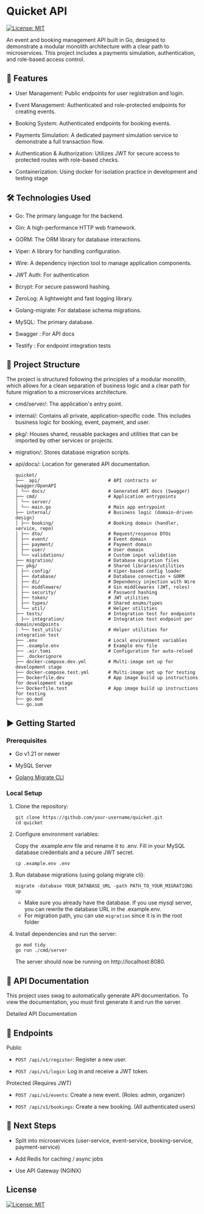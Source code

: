 # Quicket API

[![License: MIT](https://img.shields.io/badge/License-MIT-yellow.svg)](https://opensource.org/licenses/MIT)

An event and booking management API built in Go, designed to demonstrate a modular monolith architecture with a clear path to microservices. This project includes a payments simulation, authentication, and role-based access control.

## 🚀 Features

- User Management: Public endpoints for user registration and login.

- Event Management: Authenticated and role-protected endpoints for creating events.

- Booking System: Authenticated endpoints for booking events.

- Payments Simulation: A dedicated payment simulation service to demonstrate a full transaction flow.

- Authentication & Authorization: Utilizes JWT for secure access to protected routes with role-based checks.

- Containerization: Using docker for isolation practice in development and testing stage

## 🛠️ Technologies Used

- Go: The primary language for the backend.

- Gin: A high-performance HTTP web framework.

- GORM: The ORM library for database interactions.

- Viper: A library for handling configuration.

- Wire: A dependency injection tool to manage application components.

- JWT Auth: For authentication

- Bcrypt: For secure password hashing.

- ZeroLog: A lightweight and fast logging library.

- Golang-migrate: For database schema migrations.

- MySQL: The primary database.

- Swagger : For API docs

- Testify : For endpoint integration tests

## 📁 Project Structure

The project is structured following the principles of a modular monolith, which allows for a clean separation of business logic and a clear path for future migration to a microservices architecture.

- cmd/server/: The application's entry point.

- internal/: Contains all private, application-specific code. This includes business logic for booking, event, payment, and user.

- pkg/: Houses shared, reusable packages and utilities that can be imported by other services or projects.

- migration/: Stores database migration scripts.

- api/docs/: Location for generated API documentation.

  ```
  quicket/
  ├──  api/                         # API contracts or Swagger/OpenAPI
  │ └── docs/                       # Generated API docs (Swagger)
  ├── cmd/                          # Application entrypoints
  │ └── server/
  │ └── main.go                     # Main app entrypoint
  ├── internal/                     # Business logic (domain-driven design)
  │ ├── booking/                    # Booking domain (handler, service, repo)
  │ ├── dto/                        # Request/response DTOs
  │ ├── event/                      # Event domain
  │ ├── payment/                    # Payment domain
  │ ├── user/                       # User domain
  │ └── validations/                # Custom input validation
  ├── migration/                    # Database migration files
  ├── pkg/                          # Shared libraries/utilities
  │ ├── config/                     # Viper-based config loader
  │ ├── database/                   # Database connection + GORM
  │ ├── di/                         # Dependency injection with Wire
  │ ├── middleware/                 # Gin middlewares (JWT, roles)
  │ ├── security/                   # Password hashing
  │ ├── token/                      # JWT utilities
  │ ├── types/                      # Shared enums/types
  │ └── util/                       # Helper utilities
  ├── tests/                        # Integration test for endpoints
  │ ├── integration/                # Integration test endpoint per domain/endpoints
  │ └── test_utils/                 # Helper utilities for integration test
  ├── .env                          # Local environment variables
  ├── .example.env                  # Example env file
  ├── .air.tomi                     # Configuration for auto-reload
  ├── .dockerignore
  ├── docker-compose.dev.yml        # Multi-image set up for development stage
  ├── docker-compose.test.yml       # Multi-image set up for testing
  ├── Dockerfile.dev                # App image build up instructions for development stage
  ├── Dockerfile.test               # App image build up instructions for testing
  ├── go.mod
  └── go.sum
  ```

## ▶️ Getting Started

### Prerequisites

- Go v1.21 or newer

- MySQL Server

- [Golang Migrate CLI](https://github.com/golang-migrate/migrate)

### Local Setup

1. Clone the repository:

   ```
   git clone https://github.com/your-username/quicket.git
   cd quicket
   ```

2. Configure environment variables:

   Copy the .example.env file and rename it to .env. Fill in your MySQL database credentials and a secure JWT secret.

   ```
   cp .example.env .env
   ```

3. Run database migrations (using golang migrate cli):
   ```
   migrate -database YOUR_DATABASE_URL -path PATH_TO_YOUR_MIGRATIONS up
   ```
   - Make sure you already have the database. If you use mysql server, you can rewrite the database URL in the .example.env.
   - For migration path, you can use `migration` since it is in the root folder
4. Install dependencies and run the server:
   ```
   go mod tidy
   go run ./cmd/server
   ```
   The server should now be running on http://localhost:8080.

## 📄 API Documentation

This project uses swag to automatically generate API documentation. To view the documentation, you must first generate it and run the server.

Detailed API Documentation

## 👤 Endpoints

Public

- `POST /api/v1/register`: Register a new user.

- `POST /api/v1/login`: Log in and receive a JWT token.

Protected (Requires JWT)

- `POST /api/v1/events`: Create a new event. (Roles: admin, organizer)

- `POST /api/v1/bookings`: Create a new booking. (All authenticated users)

## 🔮 Next Steps

- Split into microservices (user-service, event-service, booking-service, payment-service)

- Add Redis for caching / async jobs

- Use API Gateway (NGINX)

## License

[![License: MIT](https://img.shields.io/badge/License-MIT-yellow.svg)](https://opensource.org/licenses/MIT)
